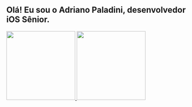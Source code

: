 ## Olá! Eu sou o Adriano Paladini, desenvolvedor iOS Sênior.
 <div>
  <a href="https://github.com/adrianopaladini">
  <img height="180em" src="https://github-readme-stats.vercel.app/api?username=adrianopaladini&show_icons=true&theme=github_dark&include_all_commits=true&count_private=true"/>
  <img height="180em" src="https://github-readme-stats.vercel.app/api/top-langs/?username=adrianopaladini&layout=compact&langs_count=7&theme=github_dark"/>
</div>
